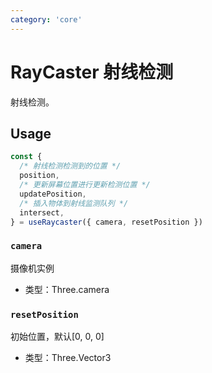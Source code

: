 ```yaml
---
category: 'core'
---
```


# RayCaster 射线检测

射线检测。

## Usage

```ts
const {
  /* 射线检测检测到的位置 */
  position,
  /* 更新屏幕位置进行更新检测位置 */
  updatePosition,
  /* 插入物体到射线监测队列 */
  intersect,
} = useRaycaster({ camera, resetPosition })
```

### `camera`

摄像机实例

- 类型：Three.camera

### `resetPosition`

初始位置，默认[0, 0, 0]

- 类型：Three.Vector3
